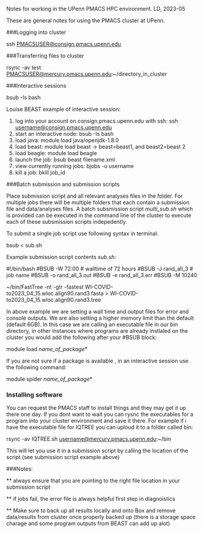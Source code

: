 Notes for working in the UPenn PMACS HPC environment. 
LD, 2023-05


These are general notes for using the PMACS cluster at UPenn. 

###Logging into cluster 


 ssh PMACSUSER@consign.pmacs.upenn.edu

 
###Transferring files to cluster

rsync -av test PMACSUSER@mercury.pmacs.upenn.edu:~/directory_in_cluster


###Interactive sessions

bsub -Is bash

Louise BEAST example of interactive session:

   1. log into your account on consign.pmacs.upenn.edu with ssh: ssh username@consign.pmacs.upenn.edu
   2. start an interactive node: bsub -Is bash
   3. load java: module load java/openjdk-1.8.0
   4. load beast: module load beast  -> beast=beast1, and beast2=beast 2
   5. load beagle: module load beagle
   6. launch the job: bsub  beast filename.xml
   7. view currently running jobs: bjobs -u username
   8. kill a job: bkill job_id

###Batch submission and submission scripts

Place submission script and all relevant analyses files in the folder. For multiple jobs there will be multiple folders that each contain a submission file and data/analyses files. A batch subsmission script *multi_sub.sh* which is provided can be executed in the command line of the cluster to execute each of these subsmission scripts indepedently.


To submit a single job script use following syntax in terminal:

bsub < sub.sh


Example submission script contents *sub.sh*:

#!/bin/bash
#BSUB -W 72:00 # walltime of 72 hours
#BSUB -J rand_all_3 # job name
#BSUB -o rand_all_3.out
#BSUB -e rand_all_3.err
#BSUB -M 10240


~/bin/FastTree -nt -gtr -fastest  WI-COVID-to2023_04_15.wloc.align90.rand3.fasta > WI-COVID-to2023_04_15.wloc.align90.rand3.tree



In above example we are setting a wall time and output files for error and console outputs. We are also setting a higher memory limit than the default (default 6GB).
In this case we are calling an executable file in our bin directory, in other instances where programs are already instlaled on the cluster you would add the following after your #BSUB block:

module load *name_of_package**


If you are not sure if a package is available , in an interactive session use the following command:

module spider *name_of_package**


### Installing software


You can request the PMACS staff to install things and they may get it up there one day. If you dont want to wait you can rysnc the executables for a program into your cluster environment and save it there.
For example if i have the executable file for IQTREE you can uploud it to a folder called bin:

rsync -av IQTREE.sh username@mercury.pmacs.upenn.edu:~/bin

This will let you use it in a submission script by calling the location of the script (see submission script example above)





###Notes:

** always ensure that you are pointing to the right file location in your submission script

** if jobs fail, the error file is always helpful first step in diagnoistics

** Make sure to back up all results locally and onto Box and remove data/results from cluster once properly backed up (there is a storage space charage and some program outputs from BEAST can add up alot)





